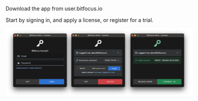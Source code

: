 Download the app from user.bitfocus.io

Start by signing in, and apply a license, or register for a trial.

![License](custom-images/license-123.png)

